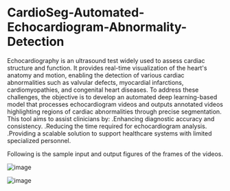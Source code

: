 # CardioSeg-Automated-Echocardiogram-Abnormality-Detection

Echocardiography is an ultrasound test widely used to assess cardiac structure and function. It provides real-time visualization of the heart's anatomy and motion, enabling the detection of various cardiac abnormalities such as valvular defects, myocardial infarctions, cardiomyopathies, and congenital heart diseases.
To address these challenges, the objective is to develop an automated deep learning-based model that processes echocardiogram videos and outputs annotated videos highlighting regions of cardiac abnormalities through precise segmentation. This tool aims to assist clinicians by:
  .Enhancing diagnostic accuracy and consistency.
  .Reducing the time required for echocardiogram analysis.
  .Providing a scalable solution to support healthcare systems with limited specialized personnel.
  
Following is the sample input and output figures of the frames of the videos.

![image](https://github.com/user-attachments/assets/cf8979bc-110d-4171-aa16-71dbd0b75f0d)

![image](https://github.com/user-attachments/assets/385a2bc2-3d84-483b-a949-1e53538b5e25)



